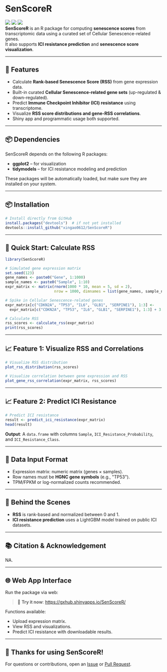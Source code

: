 # SenScoreR
![](https://img.shields.io/badge/source%20code-support-blue) ![](https://img.shields.io/badge/R-package-green) ![](https://img.shields.io/badge/Version-0.1.2-yellow)<br>
**SenScoreR** is an R package for computing **senescence scores** from transcriptomic data using a curated set of Cellular Senescence-related genes.  
It also supports **ICI resistance prediction** and **senescence score visualization**.

---

## 🚀 Features

- Calculate **Rank-based Senescence Score (RSS)** from gene expression data.
- Built-in curated **Cellular Senescence-related gene sets** (up-regulated & down-regulated).
- Predict **Immune Checkpoint Inhibitor (ICI) resistance** using transcriptome.
- Visualize **RSS score distributions and gene-RSS correlations**.
- Shiny app and programmatic usage both supported.

---
## 📦 Dependencies

SenScoreR depends on the following R packages:

- **ggplot2** – for visualization
- **tidymodels** – for ICI resistance modeling and prediction

These packages will be automatically loaded, but make sure they are installed on your system.

---

## 📦 Installation

```r
# Install directly from GitHub
install.packages("devtools")  # if not yet installed
devtools::install_github("xingao0612/SenScoreR")
```

---

## 🧪 Quick Start: Calculate RSS

```r
library(SenScoreR)

# Simulated gene expression matrix
set.seed(123)
gene_names <- paste0("Gene", 1:1000)
sample_names <- paste0("Sample", 1:10)
expr_matrix <- matrix(rnorm(1000 * 10, mean = 5, sd = 2),
                      nrow = 1000, dimnames = list(gene_names, sample_names))

# Spike in Cellular Senescence-related genes
expr_matrix[c("CDKN2A", "TP53", "IL6", "GLB1", "SERPINE1"), 1:3] <- 
  expr_matrix[c("CDKN2A", "TP53", "IL6", "GLB1", "SERPINE1"), 1:3] + 3

# Calculate RSS
rss_scores <- calculate_rss(expr_matrix)
print(rss_scores)
```

---

## 📈 Feature 1: Visualize RSS and Correlations

```r
# Visualize RSS distribution
plot_rss_distribution(rss_scores)

# Visualize correlation between gene expression and RSS
plot_gene_rss_correlation(expr_matrix, rss_scores)
```

---

## 📈 Feature 2: Predict ICI Resistance

```r
# Predict ICI resistance
result <- predict_ici_resistance(expr_matrix)
head(result)
```

**Output**: A `data.frame` with columns `Sample`, `ICI_Resistance_Probability`, and `ICI_Resistance_Class`.

---

## 📁 Data Input Format

- Expression matrix: numeric matrix (genes × samples).
- Row names must be **HGNC gene symbols** (e.g., "TP53").
- TPM/FPKM or log-normalized counts recommended.

---

## 🧠 Behind the Scenes

- **RSS** is rank-based and normalized between 0 and 1.
- **ICI resistance prediction** uses a LightGBM model trained on public ICI datasets.

---

## 📚 Citation & Acknowledgement
NA.

---

## 🌐 Web App Interface

Run the package via web:

> 🧪 **Try it now**: https://gxhub.shinyapps.io/SenScoreR/

Functions available:

- Upload expression matrix.
- View RSS and visualizations.
- Predict ICI resistance with downloadable results.

---

## 🙏 Thanks for using **SenScoreR**!

For questions or contributions, open an [Issue](https://github.com/xingao0612/SenScoreR/issues) or [Pull Request](https://github.com/xingao0612/SenScoreR/pulls).
